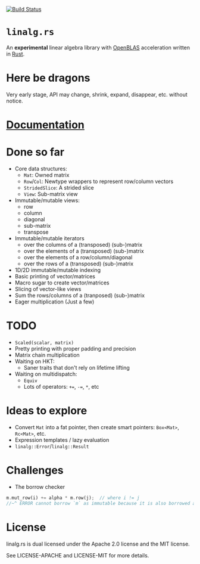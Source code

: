 [![Build Status][status]](https://travis-ci.org/japaric/linalg.rs)

# `linalg.rs`

An **experimental** linear algebra library with [OpenBLAS][blas] acceleration
written in [Rust][rust].

# Here be dragons

Very early stage, API may change, shrink, expand, disappear, etc. without
notice.

# [Documentation][docs]

# Done so far

- Core data structures:
  - `Mat`: Owned matrix
  - `Row`/`Col`: Newtype wrappers to represent row/column vectors
  - `StridedSlice`: A strided slice
  - `View`: Sub-matrix view
- Immutable/mutable views:
  - row
  - column
  - diagonal
  - sub-matrix
  - transpose
- Immutable/mutable iterators
  - over the columns of a (transposed) (sub-)matrix
  - over the elements of a (transposed) (sub-)matrix
  - over the elements of a row/column/diagonal
  - over the rows of a (transposed) (sub-)matrix
- 1D/2D immutable/mutable indexing
- Basic printing of vector/matrices
- Macro sugar to create vector/matrices
- Slicing of vector-like views
- Sum the rows/columns of a (tranposed) (sub-)matrix
- Eager multiplication (Just a few)

# TODO

- `Scaled(scalar, matrix)`
- Pretty printing with proper padding and precision
- Matrix chain multiplication
- Waiting on HKT:
  - Saner traits that don't rely on lifetime lifting
- Waiting on multidispatch:
  - `Equiv`
  - Lots of operators: `+=`, `-=`, `*`, etc

# Ideas to explore

- Convert `Mat` into a fat pointer, then create smart pointers: `Box<Mat>`,
  `Rc<Mat>`, etc.
- Expression templates / lazy evaluation
- `linalg::Error`/`linalg::Result`

# Challenges

- The borrow checker

``` rust
m.mut_row(i) += alpha * m.row(j);  // where i != j
//~^ ERROR cannot borrow `m` as immutable because it is also borrowed as mutable
```

# License

linalg.rs is dual licensed under the Apache 2.0 license and the MIT license.

See LICENSE-APACHE and LICENSE-MIT for more details.

[blas]: https://github.com/xianyi/OpenBLAS
[docs]: http://rust-ci.org/japaric/linalg.rs/doc/linalg/
[rust]: http://www.rust-lang.org/
[status]: https://travis-ci.org/japaric/linalg.rs.svg?branch=master
